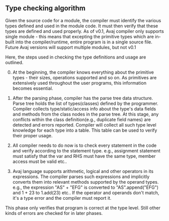 ## Type checking algorithm
Given the source code for a module, the compiler must identify the various
types defined and used in the module code. It must then verify that these types
are defined and used properly. As of v0.1, Avaj compiler only supports single
module - this means that excepting the primitive types which are in-built into
the compiler/runtime, entire program is in a single source file. Future Avaj
versions will support multiple modules, but not v0.1

Here, the steps used in checking the type definitions and usage are outlined.

0.  At the beginning, the compiler knows everything about the primitive types -
their sizes, operations supported and so on. As primitives are extensively used
throughout the user programs, this information becomes essential.

1.  After the parsing phase, compiler has the parse tree data structure. Parse
tree holds the list of types(classes) defined by the programmer. Compiler
collects type/static/access info about the type's data fields and methods from
the class nodes in the parse tree. At this stage, any conflicts within the
class definition(e.g., duplicate field names) are detected and errors reported.
Compiler will collect all such type level knowledge for each type into a table.
This table can be used to verify their proper usage.

3. All compiler needs to do now is to check every statement in the code and
verify according to the statement type. e.g., assignment statement must satisfy
that the var and RHS must have the same type, member access must be valid etc..

4.  Avaj language supports arithmetic, logical and other operators in its
expressions. The compiler parses such expressions and implicitly converts them
into relevant methods supported by the operand types. e.g., the expression 
"AS" + "EFG" is converted to "AS".append("EFG") and 1 + 23 to 1.add(23) etc..
If the operator and operands don't match, it's a type error and the compiler
must report it.

This phase only verifies that program is correct at the type level. Still other
kinds of errors are checked for in later phases.
